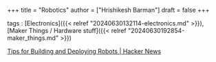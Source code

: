 +++
title = "Robotics"
author = ["Hrishikesh Barman"]
draft = false
+++

tags
: [Electronics]({{< relref "20240630132114-electronics.md" >}}), [Maker Things / Hardware stuff]({{< relref "20240630192854-maker_things.md" >}})

[Tips for Building and Deploying Robots | Hacker News](https://news.ycombinator.com/item?id=41693979)
